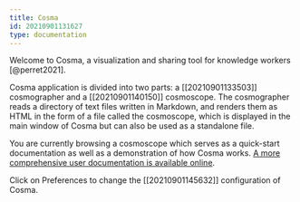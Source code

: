```yaml
---
title: Cosma
id: 20210901131627
type: documentation
---
```


Welcome to Cosma, a visualization and sharing tool for knowledge workers [@perret2021].

Cosma application is divided into two parts: a [[20210901133503]] cosmographer and a [[20210901140150]] cosmoscope. The cosmographer reads a directory of text files written in Markdown, and renders them as HTML in the form of a file called the cosmoscope, which is displayed in the main window of Cosma but can also be used as a standalone file.

You are currently browsing a cosmoscope which serves as a quick-start documentation as well as a demonstration of how Cosma works. [A more comprehensive user documentation is available online](https://graphlab-fr.github.io/cosma/fr.html).

Click on Preferences to change the [[20210901145632]] configuration of Cosma.